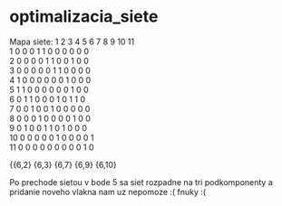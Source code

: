 optimalizacia_siete
===================

Mapa siete:
   1  2  3  4  5  6  7  8  9  10 11  
1  0  0  0  1  1  0  0  0  0  0  0  
2  0  0  0  0  1  1  0  0  1  0  0  
3  0  0  0  0  0  1  1  0  0  0  0  
4  1  0  0  0  0  0  0  1  0  0  0  
5  1  1  0  0  0  0  0  0  1  0  0  
6  0  1  1  0  0  0  1  0  1  1  0  
7  0  0  1  0  0  1  0  0  0  0  0  
8  0  0  0  1  0  0  0  0  1  0  0  
9  0  1  0  0  1  1  0  1  0  0  0  
10 0  0  0  0  0  1  0  0  0  0  1  
11 0  0  0  0  0  0  0  0  0  1  0  

{{6,2} {6,3} {6,7} {6,9} {6,10}

Po prechode sietou v bode 5 sa siet rozpadne na tri podkomponenty a pridanie noveho vlakna nam uz nepomoze :( fnuky :(
